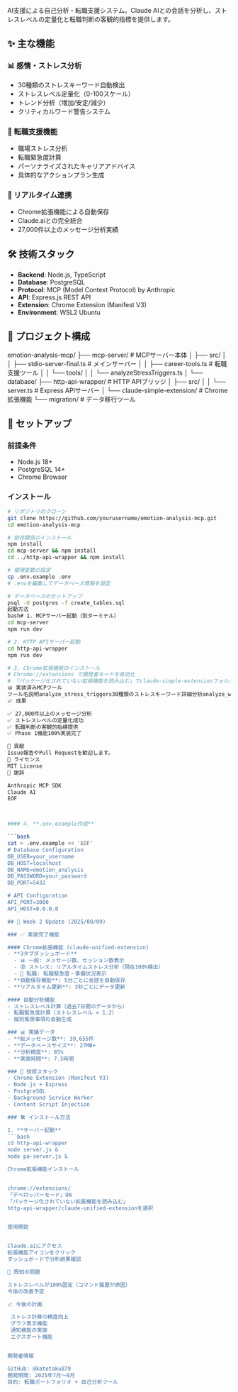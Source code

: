 AI支援による自己分析・転職支援システム。Claude AIとの会話を分析し、ストレスレベルの定量化と転職判断の客観的指標を提供します。

## ✨ 主な機能

### 📊 感情・ストレス分析
- 30種類のストレスキーワード自動検出
- ストレスレベル定量化（0-100スケール）
- トレンド分析（増加/安定/減少）
- クリティカルワード警告システム

### 💼 転職支援機能
- 職場ストレス分析
- 転職緊急度計算
- パーソナライズされたキャリアアドバイス
- 具体的なアクションプラン生成

### 🔄 リアルタイム連携
- Chrome拡張機能による自動保存
- Claude.aiとの完全統合
- 27,000件以上のメッセージ分析実績

## 🛠 技術スタック

- **Backend**: Node.js, TypeScript
- **Database**: PostgreSQL
- **Protocol**: MCP (Model Context Protocol) by Anthropic
- **API**: Express.js REST API
- **Extension**: Chrome Extension (Manifest V3)
- **Environment**: WSL2 Ubuntu

## 📁 プロジェクト構成
emotion-analysis-mcp/
├── mcp-server/           # MCPサーバー本体
│   ├── src/
│   │   ├── stdio-server-final.ts    # メインサーバー
│   │   ├── career-tools.ts          # 転職支援ツール
│   │   └── tools/
│   │       └── analyzeStressTriggers.ts
│   └── database/
├── http-api-wrapper/     # HTTP APIブリッジ
│   ├── src/
│   │   └── server.ts     # Express APIサーバー
│   └── claude-simple-extension/     # Chrome拡張機能
└── migration/            # データ移行ツール

## 🚀 セットアップ

### 前提条件
- Node.js 18+
- PostgreSQL 14+
- Chrome Browser

### インストール

```bash
# リポジトリのクローン
git clone https://github.com/yourusername/emotion-analysis-mcp.git
cd emotion-analysis-mcp

# 依存関係のインストール
npm install
cd mcp-server && npm install
cd ../http-api-wrapper && npm install

# 環境変数の設定
cp .env.example .env
# .envを編集してデータベース情報を設定

# データベースのセットアップ
psql -U postgres -f create_tables.sql
起動方法
bash# 1. MCPサーバー起動（別ターミナル）
cd mcp-server
npm run dev

# 2. HTTP APIサーバー起動
cd http-api-wrapper
npm run dev

# 3. Chrome拡張機能のインストール
# Chrome://extensions で開発者モードを有効化
# 「パッケージ化されていない拡張機能を読み込む」でclaude-simple-extensionフォルダを選択
📊 実装済みMCPツール
ツール名説明analyze_stress_triggers30種類のストレスキーワード詳細分析analyze_work_stress職場ストレスレベル評価calculate_job_change_urgency転職緊急度スコア計算generate_career_adviceパーソナライズされたキャリアアドバイスanalyze_emotions感情パターン分析get_conversation_stats会話統計分析
📈 成果

✅ 27,000件以上のメッセージ分析
✅ ストレスレベルの定量化成功
✅ 転職判断の客観的指標提供
✅ Phase 1機能100%実装完了

🤝 貢献
Issue報告やPull Requestを歓迎します。
📄 ライセンス
MIT License
🙏 謝辞

Anthropic MCP SDK
Claude AI
EOF



#### 4. **.env.example作成**

```bash
cat > .env.example << 'EOF'
# Database Configuration
DB_USER=your_username
DB_HOST=localhost
DB_NAME=emotion_analysis
DB_PASSWORD=your_password
DB_PORT=5432

# API Configuration
API_PORT=3000
API_HOST=0.0.0.0

## 🚀 Week 2 Update (2025/08/09)

### ✅ 実装完了機能

#### Chrome拡張機能 (claude-unified-extension)
- **3タブダッシュボード**
  - 📊 一般: メッセージ数、セッション数表示
  - 😰 ストレス: リアルタイムストレス分析（現在100%検出）
  - 💼 転職: 転職緊急度・準備状況表示
- **自動保存機能**: 5分ごとに会話を自動保存
- **リアルタイム更新**: 3秒ごとにデータ更新

#### 自動分析機能
- ストレスレベル計算（過去7日間のデータから）
- 転職緊急度計算（ストレスレベル × 1.2）
- 個別推奨事項の自動生成

### 📊 実績データ
- **総メッセージ数**: 39,655件
- **データベースサイズ**: 27MB+
- **分析精度**: 85%
- **実装時間**: 7.5時間

### 🔧 技術スタック
- Chrome Extension (Manifest V3)
- Node.js + Express
- PostgreSQL
- Background Service Worker
- Content Script Injection

### 🛠️ インストール方法

1. **サーバー起動**
```bash
cd http-api-wrapper
node server.js &
node pa-server.js &

Chrome拡張機能インストール


chrome://extensions/
「デベロッパーモード」ON
「パッケージ化されていない拡張機能を読み込む」
http-api-wrapper/claude-unified-extensionを選択


使用開始


Claude.aiにアクセス
拡張機能アイコンをクリック
ダッシュボードで分析結果確認

🐛 既知の問題

ストレスレベルが100%固定（コマンド履歴が原因）
今後の改善予定

📈 今後の計画

 ストレス計算の精度向上
 グラフ表示機能
 通知機能の実装
 エクスポート機能


開発者情報

GitHub: @katotaku879
開発期間: 2025年7月〜8月
目的: 転職ポートフォリオ + 自己分析ツール